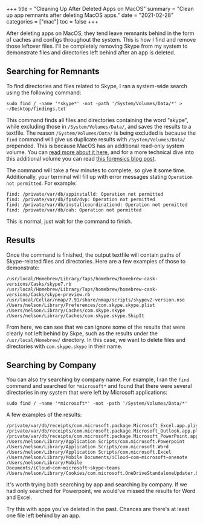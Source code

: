 +++
title = "Cleaning Up After Deleted Apps on MacOS"
summary = "Clean up app remnants after deleting MacOS apps."
date = "2021-02-28"
categories = ["mac"]
toc = false
+++

After deleting apps on MacOS, they tend leave remnants behind in the form of caches and configs throughout the system. This is how I find and remove those leftover files. I'll be completely removing Skype from my system to demonstrate files and directories left behind after an app is deleted.

## Searching for Remnants

To find directories and files related to Skype, I ran a system-wide search using the following command:

```
sudo find / -name '*skype*' -not -path '/System/Volumes/Data/*' > ~/Desktop/findings.txt
```

This command finds all files and directories containing the word "skype", while excluding those in `/System/Volumes/Data/`, and saves the results to a textfile. The reason `/System/Volumes/Data/` is being excluded is because the `find` command will give us duplicate results with `/System/Volumes/Data/` prepended. This is because MacOS has an additional read-only system volume. You can [read more about it here](https://support.apple.com/en-us/HT210650), and for a more technical dive into this additional volume you can read [this forensics blog post](http://www.swiftforensics.com/2019/10/macos-1015-volumes-firmlink-magic.html).

The command will take a few minutes to complete, so give it some time. Additionally, your terminal will fill up with error messages stating `Operation not permitted`. For example:

```
find: /private/var/db/appinstalld: Operation not permitted
find: /private/var/db/fpsd/dvp: Operation not permitted
find: /private/var/db/installcoordinationd: Operation not permitted
find: /private/var/db/oah: Operation not permitted
```

This is normal, just wait for the command to finish.

## Results

Once the command is finished, the output textfile will contain paths of Skype-related files and directories. Here are a few examples of those to demonstrate:

```
/usr/local/Homebrew/Library/Taps/homebrew/homebrew-cask-versions/Casks/skype7.rb
/usr/local/Homebrew/Library/Taps/homebrew/homebrew-cask-versions/Casks/skype-preview.rb
/usr/local/Cellar/nmap/7.91/share/nmap/scripts/skypev2-version.nse
/Users/nelson/Library/Preferences/com.skype.skype.plist
/Users/nelson/Library/Caches/com.skype.skype
/Users/nelson/Library/Caches/com.skype.skype.ShipIt
```

From here, we can see that we can ignore some of the results that were clearly not left behind by Skpe, such as the results under the `/usr/local/Homebrew/` directory. In this case, we want to delete files and directories with `com.skype.skype` in their name.

## Searching by Company

You can also try searching by company name. For example, I ran the `find` command and searched for `*microsoft*` and found that there were several directories in my system that were left by Microsoft applications:

```
sudo find / -name '*microsoft*' -not -path '/System/Volumes/Data/*'
```

A few examples of the results:

```
/private/var/db/receipts/com.microsoft.package.Microsoft_Excel.app.plist
/private/var/db/receipts/com.microsoft.package.Microsoft_Outlook.app.plist
/private/var/db/receipts/com.microsoft.package.Microsoft_PowerPoint.app.bom
/Users/nelson/Library/Application Scripts/com.microsoft.Powerpoint
/Users/nelson/Library/Application Scripts/com.microsoft.Word
/Users/nelson/Library/Application Scripts/com.microsoft.Excel
/Users/nelson/Library/Mobile Documents/iCloud~com~microsoft~onenote
/Users/nelson/Library/Mobile Documents/iCloud~com~microsoft~skype~teams
/Users/nelson/Library/Cookies/com.microsoft.OneDriveStandaloneUpdater.binarycookies
```

It's worth trying both searching by app and searching by company. If we had only searched for Powerpoint, we would've missed the results for Word and Excel.

Try this with apps you've deleted in the past. Chances are there's at least one file left behind by an app.